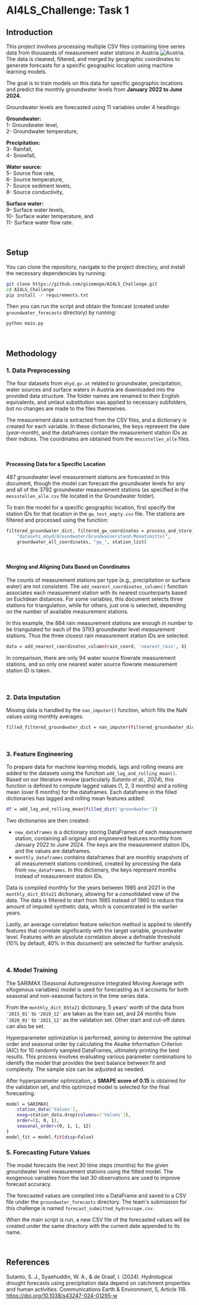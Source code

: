 # AI4LS_Challenge: Task 1

## Introduction
This project involves processing multiple CSV files containing time series data from thousands of measurement water stations in Austria ![Austria](https://raw.githubusercontent.com/stevenrskelton/flag-icon/master/png/16/country-4x3/at.png "Austria"). The data is cleaned, filtered, and merged by geographic coordinates to generate forecasts for a specific geographic location using machine learning models.

The goal is to train models on this data for specific geographic locations and predict the monthly groundwater levels from **January 2022 to June 2024.**

Groundwater levels are forecasted using 11 variables under 4 headings:

**Groundwater:**
<br>1- Groundwater level,
<br>2- Groundwater temperature,

**Precipitation:**
<br>3- Rainfall,
<br>4- Snowfall,

**Water source:**
<br>5- Source flow rate,
<br>6- Source temperature,
<br>7- Source sediment levels,
<br>8- Source conductivity,

**Surface water:**
<br>9- Surface water levels,
<br>10- Surface water temperature, and
<br>11- Surface water flow rate.

<br>

## Setup

You can clone the repository, navigate to the project directory, and install the necessary dependencies by running:

```bash
git clone https://github.com/gizemoge/AI4LS_Challenge.git
cd AI4LS_Challenge
pip install -r requirements.txt
```

Then you can run the script and obtain the forecast (created under `groundwater_forecasts` directory) by running:

```bash
python main.py
```
<br>

## Methodology

### 1. Data Preprocessing
The four datasets from `ehyd.gv.at` related to groundwater, precipitation, water sources and surface waters in Austria are downloaded into the provided data structure. 
The folder names are renamed to their English equivalents, and umlaut substitution was applied to necessary subfolders, but no changes are made to the files themselves. 

The measurement data is extracted from the CSV files, and a dictionary is created for each variable. 
In these dictionaries, the keys represent the date (_year-month_), and the dataframes contain the measurement station IDs as their indices. 
The coordinates are obtained from the `messstellen_alle` files.

<br>

#### Processing Data for a Specific Location
487 groundwater level measurement stations are forecasted in this document, 
though the model can forecast the groundwater levels for any and all of the 3792 groundwater measurement stations (as specified in the `messstellen_alle.csv` file located in the Groundwater folder). 

To train the model for a specific geographic location, first specify the station IDs for that location in the `gw_test_empty.csv` file. 
The stations are filtered and processed using the function:

```bash
filtered_groundwater_dict, filtered_gw_coordinates = process_and_store_data(
    "datasets_ehyd/Groundwater/Grundwasserstand-Monatsmittel",
    groundwater_all_coordinates, "gw_", station_list)
```

<br>

####  Merging and Aligning Data Based on Coordinates
The counts of measurement stations per type (e.g., precipitation or surface water) are not consistent. 
The `add_nearest_coordinates_column()` function associates each measurement station with its nearest counterparts based on Euclidean distances.
For some variables, this document selects three stations for triangulation, while for others, just one is selected, depending on the number of available measurement stations. 

In this example, the 864 rain measurement stations are enough in number to be triangulated for each of the 3793 groundwater level measurement stations. Thus the three closest rain measurement station IDs are selected:


```bash
data = add_nearest_coordinates_column(rain_coord, 'nearest_rain', 3)
```

In comparison, there are only 94 water source flowrate measurement stations, and so only one nearest water source flowrate measurement station ID is taken. 


<br>

### 2. Data Imputation
Missing data is handled by the `nan_imputer()` function, which fills the NaN values using monthly averages:

```bash
filled_filtered_groundwater_dict = nan_imputer(filtered_groundwater_dict)
```

<br>

### 3. Feature Engineering
To prepare data for machine learning models, lags and rolling means are added to the datasets using the function `add_lag_and_rolling_mean()`. 
Based on our literature review (particularly _Sutanto et al., 2024_), this function is defined to compute lagged values (1, 2, 3 months) and a rolling mean (over 6 months) for the dataframes.
Each dataframe in the filled dictionaries has lagged and rolling mean features added:

```bash
df = add_lag_and_rolling_mean(filled_dict['groundwater'])
```



Two dictionaries are then created:
- `new_dataframes` is a dictionary storing DataFrames of each measurement station, containing all original and engineered features monthly from January 2022 to June 2024. The keys are the measurement station IDs, and the values are dataframes.
- `monthly_dataframes` contains dataframes that are monthly snapshots of all measurement stations combined, created by processing the data from `new_dataframes`. In this dictionary, the keys represent months
                        instead of measurement station IDs.

Data is compiled monthly for the years between 1985 and 2021 in the `monthly_dict_85to21` dictionary, allowing for a consolidated view of the data. 
The data is filtered to start from 1985 instead of 1960 to reduce the amount of imputed synthetic data, which is concentrated in the earlier years.


Lastly, an average correlation feature selection method is applied to identify features that correlate significantly with the target variable, groundwater level. 
Features with an absolute correlation above a definable threshold (10% by default, 40% in this document) are selected for further analysis.


<br>

### 4. Model Training
The SARIMAX (Seasonal Autoregressive Integrated Moving Average with eXogenous variables) model is used for forecasting as it accounts for both seasonal and non-seasonal factors in the time series data.

From the `monthly_dict_85to21` dictionary, 5 years' worth of the data from `'2015_01'` to `'2019_12'` are taken as the train set, and 24 months from `'2020_01'` to `'2021_12'` as the validation set. 
Other start and cut-off dates can also be set.

Hyperparameter optimization is performed, aiming to determine the optimal order and seasonal order by calculating the Akaike Information Criterion (AIC) for 10 randomly sampled DataFrames, ultimately printing the best results. This process involves evaluating various parameter combinations to identify the model that provides the best balance between fit and complexity.
The sample size can be adjusted as needed.

After hyperparameter optimization, a **SMAPE score of 0.15** is obtained for the validation set, and this optimized model is selected for the final forecasting.

```bash
model = SARIMAX(
    station_data['Values'],
    exog=station_data.drop(columns=['Values']),
    order=(1, 0, 1),
    seasonal_order=(0, 1, 1, 12)
)
model_fit = model.fit(disp=False)
```



### 5. Forecasting Future Values
The model forecasts the next 30 time steps (months) for the given groundwater level measurement stations using the fitted model. 
The exogenous variables from the last 30 observations are used to improve forecast accuracy.

The forecasted values are compiled into a DataFrame and saved to a CSV file under the `groundwater_forecasts` directory.
The team's submission for this challenge is named `forecast_submitted_hydroscope.csv`.

When the main script is run, a new CSV file of the forecasted values will be created under the same directory with the current date appended to its name.

<br>



## References
Sutanto, S. J., Syaehuddin, W. A., & de Graaf, I. (2024). Hydrological drought forecasts using precipitation data depend on catchment properties and human activities. Communications Earth & Environment, 5, Article 118. https://doi.org/10.1038/s43247-024-01295-w
